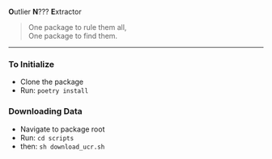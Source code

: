 **O**utlier **N**??? **E**xtractor


> One package to rule them all, \
> One package to find them.

---------------------------

### To Initialize
* Clone the package
* Run: `poetry install`

### Downloading Data
* Navigate to package root
* Run: `cd scripts`
* then: `sh download_ucr.sh`
